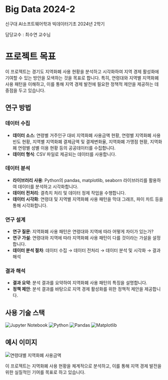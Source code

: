 # Big Data 2024-2
신구대 AI소프트웨어학과 빅데이터기초 2024년 2학기

담당교수 : 최수연 교수님

# 프로젝트 목표
이 프로젝트는 경기도 지역화폐 사용 현황을 분석하고 시각화하여 지역 경제 활성화에 기여할 수 있는 방안을 모색하는 것을 목표로 합니다. 특히, 연령대와 지역별 지역화폐 사용 패턴을 이해하고, 이를 통해 지역 경제 발전에 필요한 정책적 제안을 제공하는 데 중점을 두고 있습니다.

## 연구 방법

### 데이터 수집
- **데이터 소스**: 연령별 거주인구 대비 지역화폐 사용금액 현황, 연령별 지역화폐 사용 빈도 현황, 지역별 지역화폐 결제금액 및 결제변화율, 지역화폐 가맹점 현황, 지역화폐 연령별 성별 이용 현황 등의 공공데이터를 수집합니다.
- **데이터 형식**: CSV 파일로 제공되는 데이터를 사용합니다.

### 데이터 분석
- **라이브러리 사용**: Python의 pandas, matplotlib, seaborn 라이브러리를 활용하여 데이터를 분석하고 시각화합니다.
- **데이터 전처리**: 결측치 처리 및 데이터 정제 작업을 수행합니다.
- **데이터 시각화**: 연령대 및 지역별 지역화폐 사용 패턴을 막대 그래프, 파이 차트 등을 통해 시각화합니다.

### 연구 설계
- **연구 질문**: 지역화폐 사용 패턴은 연령대와 지역에 따라 어떻게 차이가 있는가?
- **연구 가설**: 연령대와 지역에 따라 지역화폐 사용 패턴이 다를 것이라는 가설을 설정합니다.
- **데이터 분석 절차**: 데이터 수집 → 데이터 전처리 → 데이터 분석 및 시각화 → 결과 해석

### 결과 해석
- **결과 요약**: 분석 결과를 요약하여 지역화폐 사용 패턴의 특징을 설명합니다.
- **정책 제안**: 분석 결과를 바탕으로 지역 경제 활성화를 위한 정책적 제안을 제공합니다.

## 사용 기술 스택
![Jupyter Notebook](https://img.shields.io/badge/jupyter-%23FA0F00.svg?style=for-the-badge&logo=jupyter&logoColor=white)
![Python](https://img.shields.io/badge/python-3670A0?style=for-the-badge&logo=python&logoColor=ffdd54)
![Pandas](https://img.shields.io/badge/pandas-%23150458.svg?style=for-the-badge&logo=pandas&logoColor=white)
![Matplotlib](https://img.shields.io/badge/Matplotlib-%23ffffff.svg?style=for-the-badge&logo=Matplotlib&logoColor=black)

## 예시 이미지
![연령대별 지역화폐 사용금액](images/age_group_spending.png)

이 프로젝트는 지역화폐 사용 현황을 체계적으로 분석하고, 이를 통해 지역 경제 발전을 위한 실질적인 기여를 목표로 하고 있습니다.

